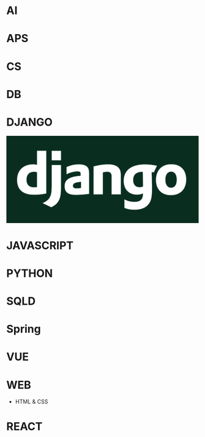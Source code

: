 # AI

# APS

# CS

# DB

# DJANGO

![The web framework for perfectionists with deadlines | Django](README.assets/django-logo-negative.1d528e2cb5fb.png)

# JAVASCRIPT

# PYTHON

# SQLD

# Spring

# VUE

# WEB
* HTML & CSS

# REACT

